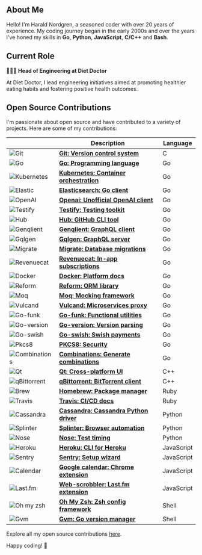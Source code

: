 ## About Me

Hello! I'm Harald Nordgren, a seasoned coder with over 20 years of experience. My coding journey began in the early 2000s and over the years I've honed my skills in **Go**, **Python**, **JavaScript**, **C/C++** and **Bash**.

## Current Role

👨🏼‍💻 **Head of Engineering at Diet Doctor**

At Diet Doctor, I lead engineering initiatives aimed at promoting healthier eating habits and fostering positive health outcomes.

## Open Source Contributions

I'm passionate about open source and have contributed to a variety of projects. Here are some of my contributions:

| | Description | Language |
| --- | --- | --- |
| ![Git](https://img.shields.io/badge/-f05032?logo=git&logoColor=white&style=for-the-badge&label=) | [**Git: Version control system**](https://git.kernel.org/pub/scm/git/git.git/log/?qt=author&q=HaraldNordgren&showmsg=1) | C |
| ![Go](https://img.shields.io/badge/-00ADD8?logo=go&logoColor=white&style=for-the-badge&label=) | [**Go: Programming language**](https://go-review.googlesource.com/q/author:haraldnordgren@gmail.com+is:merged) | Go |
| ![Kubernetes](https://img.shields.io/badge/-00ADD8?logo=kubernetes&logoColor=white&style=for-the-badge&label=) | [**Kubernetes: Container orchestration**](https://github.com/pulls?q=author:HaraldNordgren+is:merged+repo:kubernetes/kubernetes) | Go |
| ![Elastic](https://img.shields.io/badge/-00ADD8?logo=elasticsearch&logoColor=white&style=for-the-badge&label=) | [**Elasticsearch: Go client**](https://github.com/pulls?q=author:HaraldNordgren+is:merged+repo:elastic/go-elasticsearch) | Go |
| ![OpenAI](https://img.shields.io/badge/-00ADD8?logo=openai&logoColor=white&style=for-the-badge&label=) | [**Openai: Unofficial OpenAI client**](https://github.com/pulls?q=author:HaraldNordgren+is:merged+repo:sashabaranov/go-openai) | Go |
| ![Testify](https://img.shields.io/badge/-00ADD8?logo=go&logoColor=white&style=for-the-badge&label=) | [**Testify: Testing toolkit**](https://github.com/pulls?q=author:HaraldNordgren+is:merged+repo:stretchr/testify) | Go |
| ![Hub](https://img.shields.io/badge/-00ADD8?logo=github&logoColor=white&style=for-the-badge&label=) | [**Hub: GitHub CLI tool**](https://github.com/pulls?q=author:HaraldNordgren+is:merged+repo:mislav/hub) | Go |
| ![Genqlient](https://img.shields.io/badge/-00ADD8?logo=graphql&logoColor=white&style=for-the-badge&label=) | [**Genqlient: GraphQL client**](https://github.com/pulls?q=author:HaraldNordgren+is:merged+repo:Khan/genqlient) | Go |
| ![Gqlgen](https://img.shields.io/badge/-00ADD8?logo=graphql&logoColor=white&style=for-the-badge&label=) | [**Gqlgen: GraphQL server**](https://github.com/pulls?q=author:HaraldNordgren+is:merged+repo:99designs/gqlgen) | Go |
| ![Migrate](https://img.shields.io/badge/-00ADD8?logo=go&logoColor=white&style=for-the-badge&label=) | [**Migrate: Database migrations**](https://github.com/pulls?q=author:HaraldNordgren+is:merged+repo:golang-migrate/migrate) | Go |
| ![Revenuecat](https://img.shields.io/badge/-00ADD8?logo=go&logoColor=white&style=for-the-badge&label=) | [**Revenuecat: In-app subscriptions**](https://github.com/pulls?q=author:HaraldNordgren+is:merged+repo:mhemmings/revenuecat) | Go |
| ![Docker](https://img.shields.io/badge/-00ADD8?logo=docker&logoColor=white&style=for-the-badge&label=) | [**Docker: Platform docs**](https://github.com/pulls?q=author:HaraldNordgren+is:merged+repo:docker/docs) | Go |
| ![Reform](https://img.shields.io/badge/-00ADD8?logo=go&logoColor=white&style=for-the-badge&label=) | [**Reform: ORM library**](https://github.com/pulls?q=author:HaraldNordgren+is:merged+repo:go-reform/reform) | Go |
| ![Moq](https://img.shields.io/badge/-00ADD8?logo=go&logoColor=white&style=for-the-badge&label=) | [**Moq: Mocking framework**](https://github.com/pulls?q=author:HaraldNordgren+is:merged+repo:matryer/moq) | Go |
| ![Vulcand](https://img.shields.io/badge/-00ADD8?logo=go&logoColor=white&style=for-the-badge&label=) | [**Vulcand: Microservices proxy**](https://github.com/pulls?q=author:HaraldNordgren+is:merged+repo:vulcand/vulcand) | Go |
| ![Go-funk](https://img.shields.io/badge/-00ADD8?logo=go&logoColor=white&style=for-the-badge&label=) | [**Go-funk: Functional utilities**](https://github.com/pulls?q=author:HaraldNordgren+is:merged+repo:thoas/go-funk) | Go |
| ![Go-version](https://img.shields.io/badge/-00ADD8?logo=go&logoColor=white&style=for-the-badge&label=) | [**Go-version: Version parsing**](https://github.com/pulls?q=author:HaraldNordgren+is:merged+repo:mcuadros/go-version) | Go |
| ![Go-swish](https://img.shields.io/badge/-00ADD8?logo=go&logoColor=white&style=for-the-badge&label=) | [**Go-swish: Swish payments**](https://github.com/pulls?q=author:HaraldNordgren+is:merged+repo:frozzare/go-swish) | Go |
| ![Pkcs8](https://img.shields.io/badge/-00ADD8?logo=go&logoColor=white&style=for-the-badge&label=) | [**PKCS8: Security**](https://github.com/pulls?q=author:HaraldNordgren+is:merged+repo:youmark/pkcs8) | Go |
| ![Combinations](https://img.shields.io/badge/-00ADD8?logo=go&logoColor=white&style=for-the-badge&label=) | [**Combinations: Generate combinations**](https://github.com/pulls?q=author:HaraldNordgren+is:merged+repo:mxschmitt/golang-combinations) | Go |
| ![Qt](https://img.shields.io/badge/-f05032?logo=qt&logoColor=white&style=for-the-badge&label=) | [**Qt: Cross-platform UI**](https://code.qt.io/cgit/qt/qtbase.git/log/?qt=author&q=HaraldNordgren&showmsg=1) | C++ |
| ![qBittorrent](https://img.shields.io/badge/-f05032?logo=qbittorrent&logoColor=white&style=for-the-badge&label=) | [**qBittorrent: BitTorrent client**](https://github.com/pulls?q=author:HaraldNordgren+is:merged+repo:qbittorrent/qBittorrent) | C++ |
| ![Brew](https://img.shields.io/badge/-701516?logo=homebrew&logoColor=white&style=for-the-badge&label=) | [**Homebrew: Package manager**](https://github.com/pulls?q=author:HaraldNordgren+is:merged+repo:Homebrew/brew) | Ruby |
| ![Travis](https://img.shields.io/badge/-701516?logo=travis-ci&logoColor=white&style=for-the-badge&label=) | [**Travis: CI/CD docs**](https://github.com/pulls?q=author:HaraldNordgren+is:merged+repo:travis-ci/travis.rb) | Ruby |
| ![Cassandra](https://img.shields.io/badge/-3776AB?logo=apache-cassandra&logoColor=white&style=for-the-badge&label=) | [**Cassandra: Cassandra Python driver**](https://github.com/pulls?q=author:HaraldNordgren+is:merged+repo:datastax/python-driver) | Python |
| ![Splinter](https://img.shields.io/badge/-3776AB?logo=python&logoColor=white&style=for-the-badge&label=) | [**Splinter: Browser automation**](https://github.com/pulls?q=author:HaraldNordgren+is:merged+repo:cobrateam/splinter) | Python |
| ![Nose](https://img.shields.io/badge/-3776AB?logo=python&logoColor=white&style=for-the-badge&label=) | [**Nose: Test timing**](https://github.com/pulls?q=author:HaraldNordgren+is:merged+repo:mahmoudimus/nose-timer) | Python |
| ![Heroku](https://img.shields.io/badge/-f7df1e?logo=heroku&logoColor=white&style=for-the-badge&label=) | [**Heroku: CLI for Heroku**](https://github.com/pulls?q=author:HaraldNordgren+is:merged+repo:heroku/heroku-apps) | JavaScript |
| ![Sentry](https://img.shields.io/badge/-f7df1e?logo=sentry&logoColor=white&style=for-the-badge&label=) | [**Sentry: Setup wizard**](https://github.com/pulls?q=author:HaraldNordgren+is:merged+repo:getsentry/sentry-wizard) | JavaScript |
| ![Calendar](https://img.shields.io/badge/-f7df1e?logo=google&logoColor=white&style=for-the-badge&label=) | [**Google calendar: Chrome extension**](https://github.com/pulls?q=author:HaraldNordgren+is:merged+repo:chimbori/google-calendar-crx) | JavaScript |
| ![Last.fm](https://img.shields.io/badge/-f7df1e?logo=last.fm&logoColor=white&style=for-the-badge&label=) | [**Web-scrobbler: Last.fm extension**](https://github.com/pulls?q=author:HaraldNordgren+is:merged+repo:web-scrobbler/web-scrobbler) | JavaScript |
| ![Oh my zsh](https://img.shields.io/badge/-89e051?logo=zsh&logoColor=white&style=for-the-badge&label=) | [**Oh My Zsh: Zsh config framework**](https://github.com/pulls?q=author:HaraldNordgren+is:merged+repo:ohmyzsh/ohmyzsh) | Shell |
| ![Gvm](https://img.shields.io/badge/-89e051?logo=gnu-bash&logoColor=white&style=for-the-badge&label=) | [**Gvm: Go version manager**](https://github.com/pulls?q=author:HaraldNordgren+is:merged+repo:moovweb/gvm) | Shell |

Explore all my open source contributions [here](https://github.com/pulls?q=author%3AHaraldNordgren+sort%3Acreated-asc+is%3Apublic+is%3Apr+is%3Amerged+-user%3Adatateknik-lth+-user%3AHaraldNordgren+NOT+%22Bump+Go+versions%22+NOT+%22Bump+Travis+versions%22+).

Happy coding! 🚀
